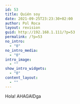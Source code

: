 ```yaml
---
id: 53
title: Quién soy
date: 2021-09-25T23:23:30+02:00
author: Pol Roca
layout: revision
guid: http://192.168.1.111/?p=53
permalink: /?p=53
no_intro:
  - "0"
no_intro_media:
  - "0"
intro_image:
  - ""
show_intro_widgets:
  - "0"
content_layout:
  - ""
---
```

Hola! AHAGAIDga